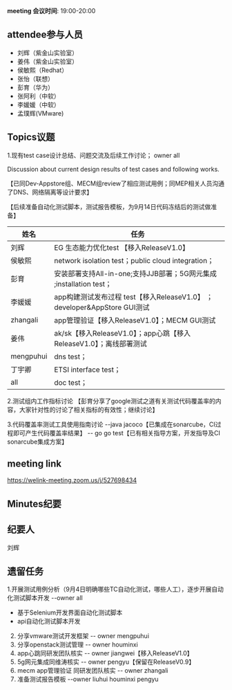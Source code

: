 **meeting 会议时间**: 19:00-20:00

## attendee参与人员
- 刘辉（紫金山实验室）
- 姜伟（紫金山实验室）
- 侯敏熙（Redhat）
- 张怡（联想）
- 彭育（华为）
- 张阿利（中软）
- 李媛媛（中软）
- 孟璞辉(VMware)

## Topics议题
1.现有test case设计总结、问题交流及后续工作讨论； owner all

Discussion about current design results of test cases and following works.

【已同Dev-Appstore组、MECM组review了相应测试用例；同MEP相关人员沟通了DNS、网络隔离等设计要求】

【后续准备自动化测试脚本，测试报告模板，为9月14日代码冻结后的测试做准备】

|姓名|任务|  
|---|---|
|刘辉| EG 生态能力优化test 【移入ReleaseV1.0】 |
|侯敏熙   |network isolation test；public cloud integration；|
|彭育   | 安装部署支持All-in-one;支持JJB部署；5G网元集成 ;installation test； |
|李媛媛|app构建测试发布过程 test【移入ReleaseV1.0】 ；developer&AppStore GUI测试|
|zhangali|app管理验证【移入ReleaseV1.0】；MECM GUI测试|
|姜伟|ak/sk【移入ReleaseV1.0】；app心跳【移入ReleaseV1.0】；离线部署测试 |
|mengpuhui|dns test；|
|丁宇卿|ETSI interface test；|
|all|doc test；|


2.测试组内工作指标讨论
【彭育分享了google测试之道有关测试代码覆盖率的内容，大家针对性的讨论了相关指标的有效性；继续讨论】

3.代码覆盖率测试工具使用指南讨论
--java jacoco【已集成在sonarcube，CI过程即可产生代码覆盖率结果】
-- go  go test【已有相关指导方案，开发指导及CI sonarcube集成方案】

## meeting link
 https://welink-meeting.zoom.us/j/527698434﻿
## Minutes纪要
## 纪要人
刘辉

## 遗留任务
1.开展测试用例分析（9月4日明确哪些TC自动化测试，哪些人工），逐步开展自动化测试脚本开发 --owner all
- 基于Selenium开发界面自动化测试脚本
- api自动化测试脚本开发


2. 分享vmware测试开发框架  -- owner mengpuhui
3. 分享openstack测试管理 -- owner houminxi
4. app心跳同研发团队核实 -- owner jiangwei【移入ReleaseV1.0】
5. 5g网元集成同维涛核实  -- owner pengyu【保留在ReleaseV0.9】
6. mecm app管理验证 同研发团队核实 -- owner zhangali
7. 准备测试报告模板          --owner liuhui houminxi  pengyu

